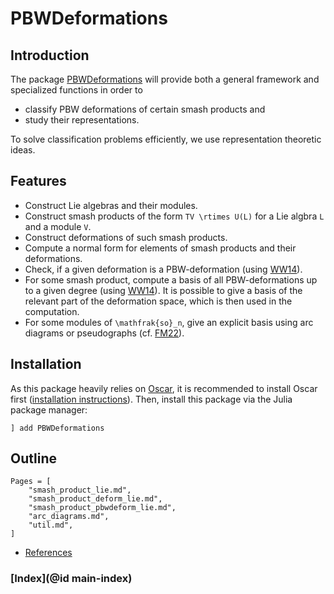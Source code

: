 # PBWDeformations

## Introduction
The package [PBWDeformations](https://github.com/PBWDeformations/PBWDeformations.jl) will provide both a general framework and specialized functions in order to
- classify PBW deformations of certain smash products and
- study their representations.

To solve classification problems efficiently, we use representation theoretic ideas.

## Features
- Construct Lie algebras and their modules.
- Construct smash products of the form ``TV \rtimes U(L)`` for a Lie algbra ``L`` and a module ``V``.
- Construct deformations of such smash products.
- Compute a normal form for elements of smash products and their deformations.
- Check, if a given deformation is a PBW-deformation (using [WW14](@cite)).
- For some smash product, compute a basis of all PBW-deformations up to a given degree (using [WW14](@cite)). It is possible to give a basis of the relevant part of the deformation space, which is then used in the computation.
- For some modules of ``\mathfrak{so}_n``, give an explicit basis using arc diagrams or pseudographs (cf. [FM22](@cite)).

## Installation
As this package heavily relies on [Oscar](https://oscar.computeralgebra.de/), it is recommended to install Oscar first ([installation instructions](https://oscar.computeralgebra.de/install/)). Then, install this package via the Julia package manager:
```
] add PBWDeformations
```

## Outline
```@contents
Pages = [
    "smash_product_lie.md",
    "smash_product_deform_lie.md",
    "smash_product_pbwdeform_lie.md",
    "arc_diagrams.md",
    "util.md",
]
```
- [References](@ref)

### [Index](@id main-index)
```@index
```
